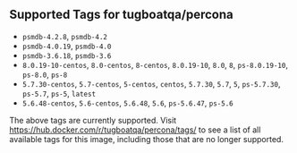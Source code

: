 ## Supported Tags for tugboatqa/percona

* `psmdb-4.2.8`, `psmdb-4.2`
* `psmdb-4.0.19`, `psmdb-4.0`
* `psmdb-3.6.18`, `psmdb-3.6`
* `8.0.19-10-centos`, `8.0-centos`, `8-centos`, `8.0.19-10`, `8.0`, `8`, `ps-8.0.19-10`, `ps-8.0`, `ps-8`
* `5.7.30-centos`, `5.7-centos`, `5-centos`, `centos`, `5.7.30`, `5.7`, `5`, `ps-5.7.30`, `ps-5.7`, `ps-5`, `latest`
* `5.6.48-centos`, `5.6-centos`, `5.6.48`, `5.6`, `ps-5.6.47`, `ps-5.6`

The above tags are currently supported. Visit https://hub.docker.com/r/tugboatqa/percona/tags/ to see a list of all available tags for this image, including those that are no longer supported.
